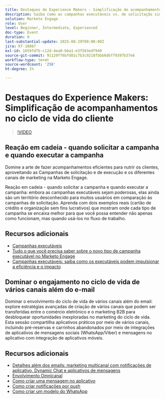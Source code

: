 ```yaml
---
title: Destaques do Experience Makers - Simplificação de acompanhamentos no ciclo de vida do cliente
description: Saiba como as campanhas executáveis vs. de solicitação simplificam os fluxos de trabalho, melhoram a precisão dos dados e impulsionam o engajamento com estratégias multicanais em tempo real.
solution: Marketo Engage
role: User
level: Beginner, Intermediate, Experienced
doc-type: Event
duration: 0
last-substantial-update: 2025-08-29T00:00:00Z
jira: KT-18867
exl-id: 1659fd7b-c12d-4ea0-bba1-e3f583edf949
source-git-commit: 91120ff6bfd81c7b3c9218fbbb6dbff9397b37e6
workflow-type: tm+mt
source-wordcount: '258'
ht-degree: 1%

---
```


# Destaques do Experience Makers: Simplificação de acompanhamentos no ciclo de vida do cliente

>[!VIDEO](https://video.tv.adobe.com/v/3471390/?learn=on&enablevpops)

## Reação em cadeia - quando solicitar a campanha e quando executar a campanha

Domine a arte de fazer acompanhamentos eficientes para nutrir os clientes, aproveitando as Campanhas de solicitação e de execução e os diferentes canais de marketing na Marketo Engage.

Reação em cadeia - quando solicitar a campanha e quando executar a campanha: embora as campanhas executáveis sejam poderosas, elas ainda são um território desconhecido para muitos usuários em comparação às campanhas de solicitação. Aprenda com dois exemplos reais (cartão de crédito e organização sem fins lucrativos) que mostram onde cada tipo de campanha se encaixa melhor para que você possa entender não apenas como funcionam, mas quando usá-los no fluxo de trabalho.

## Recursos adicionais

* [Campanhas executáveis](https://experienceleague.adobe.com/en/docs/marketo/using/product-docs/core-marketo-concepts/smart-campaigns/flow-actions/execute-campaign)
* [Tudo o que você precisa saber sobre o novo tipo de campanha executável no Marketo Engage](https://mugs.marketo.com/events/details/marketo-houston-mug-presents-everything-you-need-to-know-about-the-new-executable-campaign-type-in-marketo/)
* [Campanhas executáveis: saiba como os executáveis podem impulsionar a eficiência e o impacto](https://www.youtube.com/watch?v=QGC4Bhn5BpU)

## Dominar o engajamento no ciclo de vida de vários canais além do e-mail

Dominar o envolvimento do ciclo de vida de vários canais além do email: explore estratégias avançadas de criação de vários canais que podem ser transferidas entre o comércio eletrônico e o marketing B2B para desbloquear oportunidades inexploradas no marketing do ciclo de vida. Esta sessão compartilha aplicativos práticos por meio de vários canais, incluindo pré-reservas e carrinhos abandonados por meio de integrações de aplicativos de mensagens sociais (WhatsApp/Viber) e mensagens no aplicativo com integração de aplicativos móveis.

## Recursos adicionais

* [Detalhes além dos emails: marketing multicanal com notificações de aplicativo, Dynamic Chat e aplicativos de mensagens](https://mugs.marketo.com/events/details/marketo-adobe-deep-dive-mug-presents-beyond-emails-multi-channel-marketing-with-app-notifications-dynamic-chat-and-messaging-apps/)
* [Envolvimento Omnicanal](https://business.adobe.com/sg/products/marketo/omnichannel-engagement.html)
* [Como criar uma mensagem no aplicativo](https://experienceleague.adobe.com/en/docs/marketo/using/product-docs/mobile-marketing/in-app-messages/creating-in-app-messages/create-an-in-app-message)
* [Como criar notificações por push](https://experienceleague.adobe.com/en/docs/marketo/using/product-docs/mobile-marketing/push-notifications/understanding-push-notifications)
* [Como criar um modelo do WhatsApp](https://community.sinch.com/t5/Settings/Create-a-WhatsApp-message-template-new-experience/ta-p/11599)
